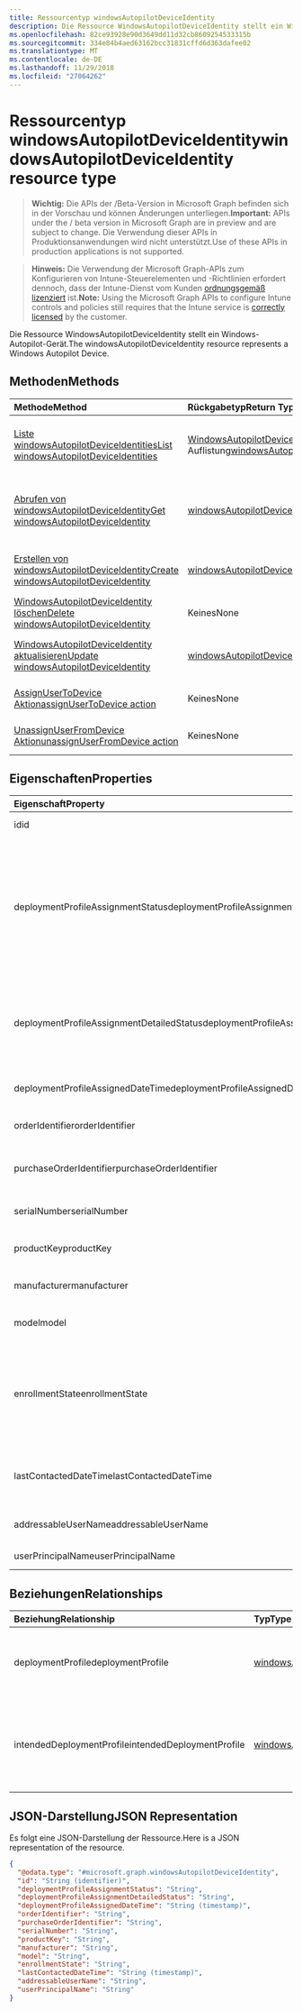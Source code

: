 ```yaml
---
title: Ressourcentyp windowsAutopilotDeviceIdentity
description: Die Ressource WindowsAutopilotDeviceIdentity stellt ein Windows-Autopilot-Gerät.
ms.openlocfilehash: 82ce93928e90d3649dd11d32cb8609254533315b
ms.sourcegitcommit: 334e84b4aed63162bcc31831cffd6d363dafee02
ms.translationtype: MT
ms.contentlocale: de-DE
ms.lasthandoff: 11/29/2018
ms.locfileid: "27064262"
---
```

# <a name="windowsautopilotdeviceidentity-resource-type"></a><span data-ttu-id="35e89-103">Ressourcentyp windowsAutopilotDeviceIdentity</span><span class="sxs-lookup"><span data-stu-id="35e89-103">windowsAutopilotDeviceIdentity resource type</span></span>

> <span data-ttu-id="35e89-104">**Wichtig:** Die APIs der /Beta-Version in Microsoft Graph befinden sich in der Vorschau und können Änderungen unterliegen.</span><span class="sxs-lookup"><span data-stu-id="35e89-104">**Important:** APIs under the / beta version in Microsoft Graph are in preview and are subject to change.</span></span> <span data-ttu-id="35e89-105">Die Verwendung dieser APIs in Produktionsanwendungen wird nicht unterstützt.</span><span class="sxs-lookup"><span data-stu-id="35e89-105">Use of these APIs in production applications is not supported.</span></span>

> <span data-ttu-id="35e89-106">**Hinweis:** Die Verwendung der Microsoft Graph-APIs zum Konfigurieren von Intune-Steuerelementen und -Richtlinien erfordert dennoch, dass der Intune-Dienst vom Kunden [ordnungsgemäß lizenziert](https://go.microsoft.com/fwlink/?linkid=839381) ist.</span><span class="sxs-lookup"><span data-stu-id="35e89-106">**Note:** Using the Microsoft Graph APIs to configure Intune controls and policies still requires that the Intune service is [correctly licensed](https://go.microsoft.com/fwlink/?linkid=839381) by the customer.</span></span>

<span data-ttu-id="35e89-107">Die Ressource WindowsAutopilotDeviceIdentity stellt ein Windows-Autopilot-Gerät.</span><span class="sxs-lookup"><span data-stu-id="35e89-107">The windowsAutopilotDeviceIdentity resource represents a Windows Autopilot Device.</span></span>
## <a name="methods"></a><span data-ttu-id="35e89-108">Methoden</span><span class="sxs-lookup"><span data-stu-id="35e89-108">Methods</span></span>
|<span data-ttu-id="35e89-109">Methode</span><span class="sxs-lookup"><span data-stu-id="35e89-109">Method</span></span>|<span data-ttu-id="35e89-110">Rückgabetyp</span><span class="sxs-lookup"><span data-stu-id="35e89-110">Return Type</span></span>|<span data-ttu-id="35e89-111">Beschreibung</span><span class="sxs-lookup"><span data-stu-id="35e89-111">Description</span></span>|
|:---|:---|:---|
|[<span data-ttu-id="35e89-112">Liste windowsAutopilotDeviceIdentities</span><span class="sxs-lookup"><span data-stu-id="35e89-112">List windowsAutopilotDeviceIdentities</span></span>](../api/intune-enrollment-windowsautopilotdeviceidentity-list.md)|<span data-ttu-id="35e89-113">[WindowsAutopilotDeviceIdentity](../resources/intune-enrollment-windowsautopilotdeviceidentity.md) -Auflistung</span><span class="sxs-lookup"><span data-stu-id="35e89-113">[windowsAutopilotDeviceIdentity](../resources/intune-enrollment-windowsautopilotdeviceidentity.md) collection</span></span>|<span data-ttu-id="35e89-114">Listeneigenschaften und Beziehungen der [WindowsAutopilotDeviceIdentity](../resources/intune-enrollment-windowsautopilotdeviceidentity.md) -Objekte.</span><span class="sxs-lookup"><span data-stu-id="35e89-114">List properties and relationships of the [windowsAutopilotDeviceIdentity](../resources/intune-enrollment-windowsautopilotdeviceidentity.md) objects.</span></span>|
|[<span data-ttu-id="35e89-115">Abrufen von windowsAutopilotDeviceIdentity</span><span class="sxs-lookup"><span data-stu-id="35e89-115">Get windowsAutopilotDeviceIdentity</span></span>](../api/intune-enrollment-windowsautopilotdeviceidentity-get.md)|[<span data-ttu-id="35e89-116">windowsAutopilotDeviceIdentity</span><span class="sxs-lookup"><span data-stu-id="35e89-116">windowsAutopilotDeviceIdentity</span></span>](../resources/intune-enrollment-windowsautopilotdeviceidentity.md)|<span data-ttu-id="35e89-117">Lesen Sie Eigenschaften und Beziehungen des [WindowsAutopilotDeviceIdentity](../resources/intune-enrollment-windowsautopilotdeviceidentity.md) -Objekts.</span><span class="sxs-lookup"><span data-stu-id="35e89-117">Read properties and relationships of the [windowsAutopilotDeviceIdentity](../resources/intune-enrollment-windowsautopilotdeviceidentity.md) object.</span></span>|
|[<span data-ttu-id="35e89-118">Erstellen von windowsAutopilotDeviceIdentity</span><span class="sxs-lookup"><span data-stu-id="35e89-118">Create windowsAutopilotDeviceIdentity</span></span>](../api/intune-enrollment-windowsautopilotdeviceidentity-create.md)|[<span data-ttu-id="35e89-119">windowsAutopilotDeviceIdentity</span><span class="sxs-lookup"><span data-stu-id="35e89-119">windowsAutopilotDeviceIdentity</span></span>](../resources/intune-enrollment-windowsautopilotdeviceidentity.md)|<span data-ttu-id="35e89-120">Erstellen eines neuen [WindowsAutopilotDeviceIdentity](../resources/intune-enrollment-windowsautopilotdeviceidentity.md) -Objekts.</span><span class="sxs-lookup"><span data-stu-id="35e89-120">Create a new [windowsAutopilotDeviceIdentity](../resources/intune-enrollment-windowsautopilotdeviceidentity.md) object.</span></span>|
|[<span data-ttu-id="35e89-121">WindowsAutopilotDeviceIdentity löschen</span><span class="sxs-lookup"><span data-stu-id="35e89-121">Delete windowsAutopilotDeviceIdentity</span></span>](../api/intune-enrollment-windowsautopilotdeviceidentity-delete.md)|<span data-ttu-id="35e89-122">Keines</span><span class="sxs-lookup"><span data-stu-id="35e89-122">None</span></span>|<span data-ttu-id="35e89-123">Löscht eine [WindowsAutopilotDeviceIdentity](../resources/intune-enrollment-windowsautopilotdeviceidentity.md).</span><span class="sxs-lookup"><span data-stu-id="35e89-123">Deletes a [windowsAutopilotDeviceIdentity](../resources/intune-enrollment-windowsautopilotdeviceidentity.md).</span></span>|
|[<span data-ttu-id="35e89-124">WindowsAutopilotDeviceIdentity aktualisieren</span><span class="sxs-lookup"><span data-stu-id="35e89-124">Update windowsAutopilotDeviceIdentity</span></span>](../api/intune-enrollment-windowsautopilotdeviceidentity-update.md)|[<span data-ttu-id="35e89-125">windowsAutopilotDeviceIdentity</span><span class="sxs-lookup"><span data-stu-id="35e89-125">windowsAutopilotDeviceIdentity</span></span>](../resources/intune-enrollment-windowsautopilotdeviceidentity.md)|<span data-ttu-id="35e89-126">Aktualisieren Sie die Eigenschaften eines [WindowsAutopilotDeviceIdentity](../resources/intune-enrollment-windowsautopilotdeviceidentity.md) -Objekts.</span><span class="sxs-lookup"><span data-stu-id="35e89-126">Update the properties of a [windowsAutopilotDeviceIdentity](../resources/intune-enrollment-windowsautopilotdeviceidentity.md) object.</span></span>|
|[<span data-ttu-id="35e89-127">AssignUserToDevice Aktion</span><span class="sxs-lookup"><span data-stu-id="35e89-127">assignUserToDevice action</span></span>](../api/intune-enrollment-windowsautopilotdeviceidentity-assignusertodevice.md)|<span data-ttu-id="35e89-128">Keines</span><span class="sxs-lookup"><span data-stu-id="35e89-128">None</span></span>|<span data-ttu-id="35e89-129">Autopilot Geräte Benutzer zugewiesen.</span><span class="sxs-lookup"><span data-stu-id="35e89-129">Assigns user to Autopilot devices.</span></span>|
|[<span data-ttu-id="35e89-130">UnassignUserFromDevice Aktion</span><span class="sxs-lookup"><span data-stu-id="35e89-130">unassignUserFromDevice action</span></span>](../api/intune-enrollment-windowsautopilotdeviceidentity-unassignuserfromdevice.md)|<span data-ttu-id="35e89-131">Keines</span><span class="sxs-lookup"><span data-stu-id="35e89-131">None</span></span>|<span data-ttu-id="35e89-132">Die Benutzer von einem Gerät Autopilot unassigns.</span><span class="sxs-lookup"><span data-stu-id="35e89-132">Unassigns the user from an Autopilot device.</span></span>|

## <a name="properties"></a><span data-ttu-id="35e89-133">Eigenschaften</span><span class="sxs-lookup"><span data-stu-id="35e89-133">Properties</span></span>
|<span data-ttu-id="35e89-134">Eigenschaft</span><span class="sxs-lookup"><span data-stu-id="35e89-134">Property</span></span>|<span data-ttu-id="35e89-135">Typ</span><span class="sxs-lookup"><span data-stu-id="35e89-135">Type</span></span>|<span data-ttu-id="35e89-136">Beschreibung</span><span class="sxs-lookup"><span data-stu-id="35e89-136">Description</span></span>|
|:---|:---|:---|
|<span data-ttu-id="35e89-137">id</span><span class="sxs-lookup"><span data-stu-id="35e89-137">id</span></span>|<span data-ttu-id="35e89-138">String</span><span class="sxs-lookup"><span data-stu-id="35e89-138">String</span></span>|<span data-ttu-id="35e89-139">GUID des Objekts</span><span class="sxs-lookup"><span data-stu-id="35e89-139">The GUID for the object</span></span>|
|<span data-ttu-id="35e89-140">deploymentProfileAssignmentStatus</span><span class="sxs-lookup"><span data-stu-id="35e89-140">deploymentProfileAssignmentStatus</span></span>|[<span data-ttu-id="35e89-141">windowsAutopilotProfileAssignmentStatus</span><span class="sxs-lookup"><span data-stu-id="35e89-141">windowsAutopilotProfileAssignmentStatus</span></span>](../resources/intune-enrollment-windowsautopilotprofileassignmentstatus.md)|<span data-ttu-id="35e89-142">Profil Zuordnungsstatus des Geräts Autopilot Windows.</span><span class="sxs-lookup"><span data-stu-id="35e89-142">Profile assignment status of the Windows autopilot device.</span></span> <span data-ttu-id="35e89-143">Mögliche Werte sind: `unknown`, `assignedInSync`, `assignedOutOfSync`, `assignedUnkownSyncState`, `notAssigned`, `pending` und `failed`.</span><span class="sxs-lookup"><span data-stu-id="35e89-143">Possible values are: `unknown`, `assignedInSync`, `assignedOutOfSync`, `assignedUnkownSyncState`, `notAssigned`, `pending`, `failed`.</span></span>|
|<span data-ttu-id="35e89-144">deploymentProfileAssignmentDetailedStatus</span><span class="sxs-lookup"><span data-stu-id="35e89-144">deploymentProfileAssignmentDetailedStatus</span></span>|[<span data-ttu-id="35e89-145">windowsAutopilotProfileAssignmentDetailedStatus</span><span class="sxs-lookup"><span data-stu-id="35e89-145">windowsAutopilotProfileAssignmentDetailedStatus</span></span>](../resources/intune-enrollment-windowsautopilotprofileassignmentdetailedstatus.md)|<span data-ttu-id="35e89-146">Profil Zuordnung detaillierter Status des Geräts Autopilot Windows.</span><span class="sxs-lookup"><span data-stu-id="35e89-146">Profile assignment detailed status of the Windows autopilot device.</span></span> <span data-ttu-id="35e89-147">Mögliche Werte sind: `none` und `hardwareRequirementsNotMet`.</span><span class="sxs-lookup"><span data-stu-id="35e89-147">Possible values are: `none`, `hardwareRequirementsNotMet`.</span></span>|
|<span data-ttu-id="35e89-148">deploymentProfileAssignedDateTime</span><span class="sxs-lookup"><span data-stu-id="35e89-148">deploymentProfileAssignedDateTime</span></span>|<span data-ttu-id="35e89-149">DateTimeOffset</span><span class="sxs-lookup"><span data-stu-id="35e89-149">DateTimeOffset</span></span>|<span data-ttu-id="35e89-150">Profil festlegen Uhrzeit des Geräts Autopilot Windows.</span><span class="sxs-lookup"><span data-stu-id="35e89-150">Profile set time of the Windows autopilot device.</span></span>|
|<span data-ttu-id="35e89-151">orderIdentifier</span><span class="sxs-lookup"><span data-stu-id="35e89-151">orderIdentifier</span></span>|<span data-ttu-id="35e89-152">String</span><span class="sxs-lookup"><span data-stu-id="35e89-152">String</span></span>|<span data-ttu-id="35e89-153">Die Kennung des Geräts Autopilot Windows.</span><span class="sxs-lookup"><span data-stu-id="35e89-153">Order Identifier of the Windows autopilot device.</span></span>|
|<span data-ttu-id="35e89-154">purchaseOrderIdentifier</span><span class="sxs-lookup"><span data-stu-id="35e89-154">purchaseOrderIdentifier</span></span>|<span data-ttu-id="35e89-155">String</span><span class="sxs-lookup"><span data-stu-id="35e89-155">String</span></span>|<span data-ttu-id="35e89-156">Kennung des Geräts Autopilot Windows Bestellung.</span><span class="sxs-lookup"><span data-stu-id="35e89-156">Purchase Order Identifier of the Windows autopilot device.</span></span>|
|<span data-ttu-id="35e89-157">serialNumber</span><span class="sxs-lookup"><span data-stu-id="35e89-157">serialNumber</span></span>|<span data-ttu-id="35e89-158">String</span><span class="sxs-lookup"><span data-stu-id="35e89-158">String</span></span>|<span data-ttu-id="35e89-159">Seriennummer des Windows AutoPilot-Geräts</span><span class="sxs-lookup"><span data-stu-id="35e89-159">Serial number of the Windows autopilot device.</span></span>|
|<span data-ttu-id="35e89-160">productKey</span><span class="sxs-lookup"><span data-stu-id="35e89-160">productKey</span></span>|<span data-ttu-id="35e89-161">String</span><span class="sxs-lookup"><span data-stu-id="35e89-161">String</span></span>|<span data-ttu-id="35e89-162">Product Key des Windows AutoPilot-Geräts</span><span class="sxs-lookup"><span data-stu-id="35e89-162">Product Key of the Windows autopilot device.</span></span>|
|<span data-ttu-id="35e89-163">manufacturer</span><span class="sxs-lookup"><span data-stu-id="35e89-163">manufacturer</span></span>|<span data-ttu-id="35e89-164">String</span><span class="sxs-lookup"><span data-stu-id="35e89-164">String</span></span>|<span data-ttu-id="35e89-165">OEM-Hersteller des Geräts Autopilot Windows.</span><span class="sxs-lookup"><span data-stu-id="35e89-165">Oem manufacturer of the Windows autopilot device.</span></span>|
|<span data-ttu-id="35e89-166">model</span><span class="sxs-lookup"><span data-stu-id="35e89-166">model</span></span>|<span data-ttu-id="35e89-167">String</span><span class="sxs-lookup"><span data-stu-id="35e89-167">String</span></span>|<span data-ttu-id="35e89-168">Modellname des Geräts Autopilot Windows.</span><span class="sxs-lookup"><span data-stu-id="35e89-168">Model name of the Windows autopilot device.</span></span>|
|<span data-ttu-id="35e89-169">enrollmentState</span><span class="sxs-lookup"><span data-stu-id="35e89-169">enrollmentState</span></span>|[<span data-ttu-id="35e89-170">enrollmentState</span><span class="sxs-lookup"><span data-stu-id="35e89-170">enrollmentState</span></span>](../resources/intune-enrollment-enrollmentstate.md)|<span data-ttu-id="35e89-171">Registrierung-Zustand des Geräts Autopilot Windows Intune.</span><span class="sxs-lookup"><span data-stu-id="35e89-171">Intune enrollment state of the Windows autopilot device.</span></span> <span data-ttu-id="35e89-172">Mögliche Werte sind: `unknown`, `enrolled`, `pendingReset`, `failed`, `notContacted` und `blocked`.</span><span class="sxs-lookup"><span data-stu-id="35e89-172">Possible values are: `unknown`, `enrolled`, `pendingReset`, `failed`, `notContacted`, `blocked`.</span></span>|
|<span data-ttu-id="35e89-173">lastContactedDateTime</span><span class="sxs-lookup"><span data-stu-id="35e89-173">lastContactedDateTime</span></span>|<span data-ttu-id="35e89-174">DateTimeOffset</span><span class="sxs-lookup"><span data-stu-id="35e89-174">DateTimeOffset</span></span>|<span data-ttu-id="35e89-175">Intune kontaktiert Datum Uhrzeit der letzten des Geräts Autopilot Windows.</span><span class="sxs-lookup"><span data-stu-id="35e89-175">Intune Last Contacted Date Time of the Windows autopilot device.</span></span>|
|<span data-ttu-id="35e89-176">addressableUserName</span><span class="sxs-lookup"><span data-stu-id="35e89-176">addressableUserName</span></span>|<span data-ttu-id="35e89-177">String</span><span class="sxs-lookup"><span data-stu-id="35e89-177">String</span></span>|<span data-ttu-id="35e89-178">Adressierbaren Benutzername.</span><span class="sxs-lookup"><span data-stu-id="35e89-178">Addressable user name.</span></span>|
|<span data-ttu-id="35e89-179">userPrincipalName</span><span class="sxs-lookup"><span data-stu-id="35e89-179">userPrincipalName</span></span>|<span data-ttu-id="35e89-180">String</span><span class="sxs-lookup"><span data-stu-id="35e89-180">String</span></span>|<span data-ttu-id="35e89-181">Benutzerprinzipalname.</span><span class="sxs-lookup"><span data-stu-id="35e89-181">User Principal Name.</span></span>|

## <a name="relationships"></a><span data-ttu-id="35e89-182">Beziehungen</span><span class="sxs-lookup"><span data-stu-id="35e89-182">Relationships</span></span>
|<span data-ttu-id="35e89-183">Beziehung</span><span class="sxs-lookup"><span data-stu-id="35e89-183">Relationship</span></span>|<span data-ttu-id="35e89-184">Typ</span><span class="sxs-lookup"><span data-stu-id="35e89-184">Type</span></span>|<span data-ttu-id="35e89-185">Beschreibung</span><span class="sxs-lookup"><span data-stu-id="35e89-185">Description</span></span>|
|:---|:---|:---|
|<span data-ttu-id="35e89-186">deploymentProfile</span><span class="sxs-lookup"><span data-stu-id="35e89-186">deploymentProfile</span></span>|[<span data-ttu-id="35e89-187">windowsAutopilotDeploymentProfile</span><span class="sxs-lookup"><span data-stu-id="35e89-187">windowsAutopilotDeploymentProfile</span></span>](../resources/intune-enrollment-windowsautopilotdeploymentprofile.md)|<span data-ttu-id="35e89-188">Bereitstellungsprofil das Windows Autopilot Gerät derzeit zugewiesen sind.</span><span class="sxs-lookup"><span data-stu-id="35e89-188">Deployment profile currently assigned to the Windows autopilot device.</span></span>|
|<span data-ttu-id="35e89-189">intendedDeploymentProfile</span><span class="sxs-lookup"><span data-stu-id="35e89-189">intendedDeploymentProfile</span></span>|[<span data-ttu-id="35e89-190">windowsAutopilotDeploymentProfile</span><span class="sxs-lookup"><span data-stu-id="35e89-190">windowsAutopilotDeploymentProfile</span></span>](../resources/intune-enrollment-windowsautopilotdeploymentprofile.md)|<span data-ttu-id="35e89-191">Bereitstellungsprofil vorgesehen, die Windows-Gerät Autopilot zugewiesen werden soll.</span><span class="sxs-lookup"><span data-stu-id="35e89-191">Deployment profile intended to be assigned to the Windows autopilot device.</span></span>|

## <a name="json-representation"></a><span data-ttu-id="35e89-192">JSON-Darstellung</span><span class="sxs-lookup"><span data-stu-id="35e89-192">JSON Representation</span></span>
<span data-ttu-id="35e89-193">Es folgt eine JSON-Darstellung der Ressource.</span><span class="sxs-lookup"><span data-stu-id="35e89-193">Here is a JSON representation of the resource.</span></span>
<!-- {
  "blockType": "resource",
  "keyProperty": "id",
  "@odata.type": "microsoft.graph.windowsAutopilotDeviceIdentity"
}
-->
``` json
{
  "@odata.type": "#microsoft.graph.windowsAutopilotDeviceIdentity",
  "id": "String (identifier)",
  "deploymentProfileAssignmentStatus": "String",
  "deploymentProfileAssignmentDetailedStatus": "String",
  "deploymentProfileAssignedDateTime": "String (timestamp)",
  "orderIdentifier": "String",
  "purchaseOrderIdentifier": "String",
  "serialNumber": "String",
  "productKey": "String",
  "manufacturer": "String",
  "model": "String",
  "enrollmentState": "String",
  "lastContactedDateTime": "String (timestamp)",
  "addressableUserName": "String",
  "userPrincipalName": "String"
}
```





